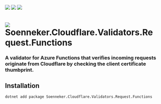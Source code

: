 ﻿[![](https://img.shields.io/nuget/v/soenneker.cloudflare.validators.request.functions.svg?style=for-the-badge)](https://www.nuget.org/packages/soenneker.cloudflare.validators.request.functions/)
[![](https://img.shields.io/github/actions/workflow/status/soenneker/soenneker.cloudflare.validators.request.functions/publish-package.yml?style=for-the-badge)](https://github.com/soenneker/soenneker.cloudflare.validators.request.functions/actions/workflows/publish-package.yml)
[![](https://img.shields.io/nuget/dt/soenneker.cloudflare.validators.request.functions.svg?style=for-the-badge)](https://www.nuget.org/packages/soenneker.cloudflare.validators.request.functions/)

# ![](https://user-images.githubusercontent.com/4441470/224455560-91ed3ee7-f510-4041-a8d2-3fc093025112.png) Soenneker.Cloudflare.Validators.Request.Functions
### A validator for Azure Functions that verifies incoming requests originate from Cloudflare by checking the client certificate thumbprint.

## Installation

```
dotnet add package Soenneker.Cloudflare.Validators.Request.Functions
```
